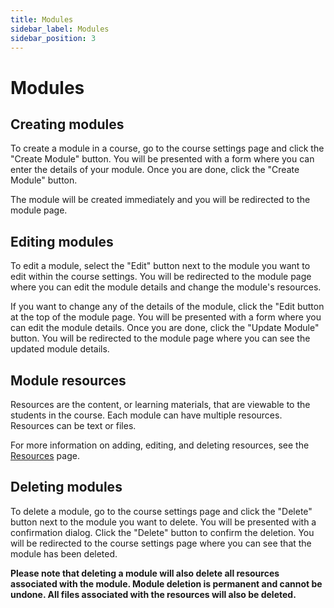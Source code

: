 ```yaml
---
title: Modules
sidebar_label: Modules
sidebar_position: 3
---
```

# Modules

## Creating modules

To create a module in a course, go to the course settings page and click the "Create Module" button. You will be presented with a form where you can enter the details of your module. Once you are done, click the "Create Module" button.

The module will be created immediately and you will be redirected to the module page.

## Editing modules

To edit a module, select the "Edit" button next to the module you want to edit within the course settings. You will be redirected to the module page where you can edit the module details and change the module's resources. 

If you want to change any of the details of the module, click the "Edit button at the top of the module page. You will be presented with a form where you can edit the module details. Once you are done, click the "Update Module" button. You will be redirected to the module page where you can see the updated module details.

## Module resources

Resources are the content, or learning materials, that are viewable to the students in the course. Each module can have multiple resources. Resources can be text or files. 

For more information on adding, editing, and deleting resources, see the [Resources](resources) page.

## Deleting modules

To delete a module, go to the course settings page and click the "Delete" button next to the module you want to delete. You will be presented with a confirmation dialog. Click the "Delete" button to confirm the deletion. You will be redirected to the course settings page where you can see that the module has been deleted.

**Please note that deleting a module will also delete all resources associated with the module. Module deletion is permanent and cannot be undone. All files associated with the resources will also be deleted.**
